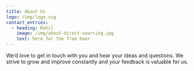 ```yaml
---
title: About Us
logo: /img/logo.svg
contact_entries:
  - heading: Rahil
    image: /img/about-direct-sourcing.jpg
    text: here for the free beer
---
```


We’d love to get in touch with you and hear your ideas and
questions. We strive to grow and improve constantly and your feedback
is valuable for us.

